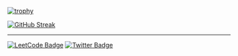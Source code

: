  [![trophy](https://github-profile-trophy.vercel.app/?username=CodeStation5&title=Commits,Repositories,Experience,MultipleLang&theme=monokai)](https://github.com/ryo-ma/github-profile-trophy)

<a href="https://git.io/streak-stats"><img src="https://streak-stats.demolab.com?user=CodeStation5&theme=monokai&card_width=600&card_height=170" alt="GitHub Streak" /></a>





---

[![LeetCode Badge](https://img.shields.io/badge/LeetCode-badge?style=for-the-badge&color=orange&logo=telegram&logoColor=white)](https://leetcode.com/u/fallingleaves/)
[![Twitter Badge](https://img.shields.io/badge/Twitter-badge?style=for-the-badge&color=orange&logo=twitter&logoColor=white)](https://leetcode.com/u/fallingleaves/)





<!--

-->
